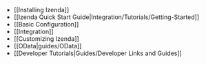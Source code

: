 * [[Installing Izenda]]
* [[Izenda Quick Start Guide|Integration/Tutorials/Getting-Started]]
* [[Basic Configuration]]
* [[Integration]]
* [[Customizing Izenda]]
* [[OData|guides/OData]]
* [[Developer Tutorials|Guides/Developer Links and Guides]]